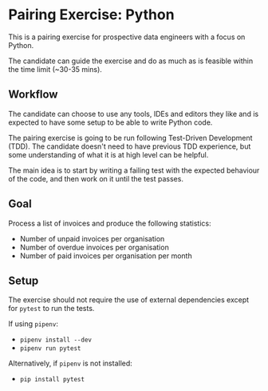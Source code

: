 Pairing Exercise: Python
========================

This is a pairing exercise for prospective data engineers with a focus on Python.

The candidate can guide the exercise and do as much as is feasible within the time limit (~30-35 mins).

## Workflow

The candidate can choose to use any tools, IDEs and editors they like and is expected to have some setup to be able to write Python code.

The pairing exercise is going to be run following Test-Driven Development (TDD). The candidate doesn't need to have previous TDD experience, but some understanding of what it is at high level can be helpful.

The main idea is to start by writing a failing test with the expected behaviour of the code, and then work on it until the test passes.

## Goal

Process a list of invoices and produce the following statistics:

* Number of unpaid invoices per organisation
* Number of overdue invoices per organisation
* Number of paid invoices per organisation per month

## Setup

The exercise should not require the use of external dependencies except for `pytest` to run the tests.

If using `pipenv`:
* `pipenv install --dev`
* `pipenv run pytest`

Alternatively, if `pipenv` is not installed:

* `pip install pytest`
